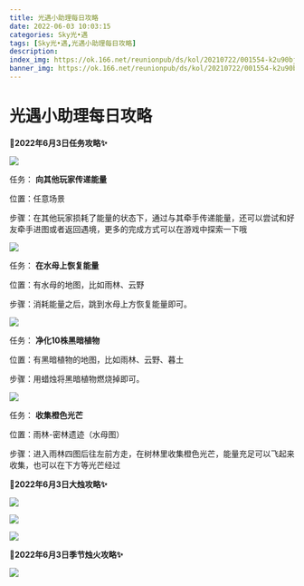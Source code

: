 ```yaml
---
title: 光遇小助理每日攻略
date: 2022-06-03 10:03:15
categories: Sky光•遇
tags: [Sky光•遇,光遇小助理每日攻略]
description: 
index_img: https://ok.166.net/reunionpub/ds/kol/20210722/001554-k2u90bj7ay.png?imageView&thumbnail=600x0&type=jpg
banner_img: https://ok.166.net/reunionpub/ds/kol/20210722/001554-k2u90bj7ay.png?imageView&thumbnail=600x0&type=jpg
---
```

# 光遇小助理每日攻略
**🎉2022年6月3日任务攻略✨**

![](https://ok.166.net/reunionpub/ds/kol/20220603/010137-s7em0fqphz.png)

任务： **向其他玩家传递能量**

位置：任意场景

步骤：在其他玩家损耗了能量的状态下，通过与其牵手传递能量，还可以尝试和好友牵手进图或者返回遇境，更多的完成方式可以在游戏中探索一下哦

![](https://ok.166.net/reunionpub/ds/kol/20220603/010200-usq8s65iwk.png)

任务： **在水母上恢复能量**

位置：有水母的地图，比如雨林、云野

步骤：消耗能量之后，跳到水母上方恢复能量即可。

![](https://ok.166.net/reunionpub/ds/kol/20220602/000358-ymhw5fnsoe.png)

任务： **净化10株黑暗植物**

位置：有黑暗植物的地图，比如雨林、云野、暮土

步骤：用蜡烛将黑暗植物燃烧掉即可。

![](https://ok.166.net/reunionpub/ds/kol/20220603/010231-svw80dn3ys.png)

任务： **收集橙色光芒**

位置：雨林-密林遗迹（水母图）

步骤：进入雨林四图后往左前方走，在树林里收集橙色光芒，能量充足可以飞起来收集，也可以在下方等光芒经过

 **🎉2022年6月3日大烛攻略✨**

![](https://ok.166.net/reunionpub/ds/kol/20220603/010426-h38ed4ri1k.png)

![](https://ok.166.net/reunionpub/ds/kol/20220603/010543-a6wsci8kzr.png)

![](https://ok.166.net/reunionpub/ds/kol/20220603/010325-sh04b1pgzm.png)

  

 **🎉2022年6月3日季节烛火攻略✨**

![](https://ok.166.net/reunionpub/ds/kol/20220603/010609-c4sb8ohl09.png)

  

